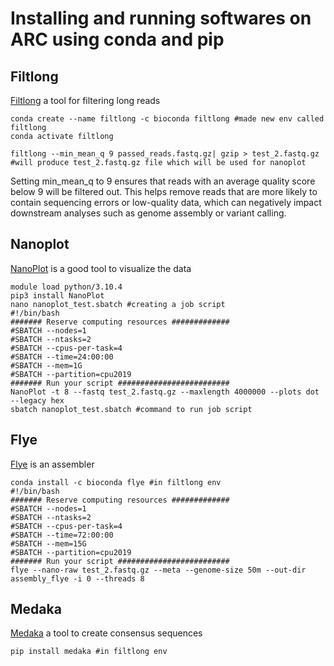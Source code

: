# Installing and running softwares on ARC using conda and pip
## Filtlong
[Filtlong](https://github.com/rrwick/Filtlong) a tool for filtering long reads
```
conda create --name filtlong -c bioconda filtlong #made new env called filtlong
conda activate filtlong
```

```
filtlong --min_mean_q 9 passed_reads.fastq.gz| gzip > test_2.fastq.gz #will produce test_2.fastq.gz file which will be used for nanoplot
```
Setting min_mean_q to 9 ensures that reads with an average quality score below 9 will be filtered out. This helps remove reads that are more
likely to contain sequencing errors or low-quality data, which can negatively impact downstream analyses such as genome assembly or variant
calling.
## Nanoplot
[NanoPlot](https://github.com/wdecoster/NanoPlot) is a good tool to visualize the data
```
module load python/3.10.4
pip3 install NanoPlot
nano nanoplot_test.sbatch #creating a job script
#!/bin/bash
####### Reserve computing resources #############
#SBATCH --nodes=1
#SBATCH --ntasks=2
#SBATCH --cpus-per-task=4
#SBATCH --time=24:00:00
#SBATCH --mem=1G
#SBATCH --partition=cpu2019
####### Run your script #########################
NanoPlot -t 8 --fastq test_2.fastq.gz --maxlength 4000000 --plots dot --legacy hex
sbatch nanoplot_test.sbatch #command to run job script
```
## Flye
[Flye](https://github.com/fenderglass/Flye) is an assembler 
```
conda install -c bioconda flye #in filtlong env
#!/bin/bash
####### Reserve computing resources #############
#SBATCH --nodes=1
#SBATCH --ntasks=2
#SBATCH --cpus-per-task=4
#SBATCH --time=72:00:00
#SBATCH --mem=15G
#SBATCH --partition=cpu2019
####### Run your script #########################
flye --nano-raw test_2.fastq.gz --meta --genome-size 50m --out-dir assembly_flye -i 0 --threads 8
```
## Medaka
[Medaka](https://github.com/nanoporetech/medaka) a tool to create consensus sequences
```
pip install medaka #in filtlong env
```
